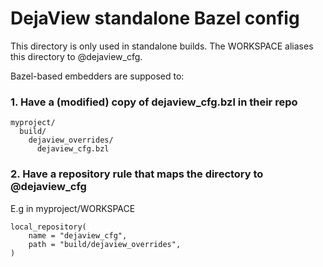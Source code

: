 # DejaView standalone Bazel config

This directory is only used in standalone builds.
The WORKSPACE aliases this directory to @dejaview_cfg.

Bazel-based embedders are supposed to:

### 1. Have a (modified) copy of dejaview_cfg.bzl in their repo

```
myproject/
  build/
    dejaview_overrides/
      dejaview_cfg.bzl
```

### 2. Have a repository rule that maps the directory to @dejaview_cfg

E.g in myproject/WORKSPACE
```
local_repository(
    name = "dejaview_cfg",
    path = "build/dejaview_overrides",
)
```
